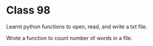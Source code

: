 # Class 98

Learnt python functions to open, read, and write a txt file. 
<p>Wrote a function to count number of words in a file. 
